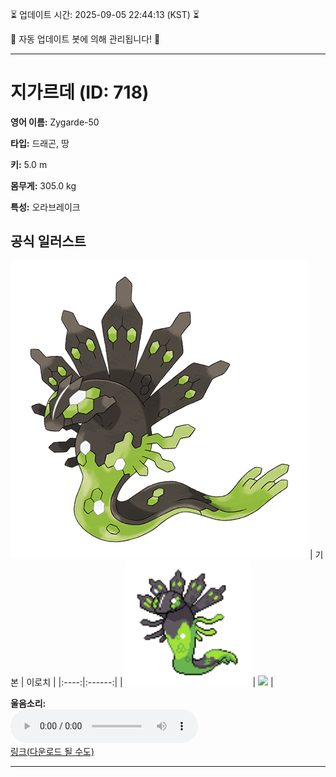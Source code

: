 
⏳ 업데이트 시간: 2025-09-05 22:44:13 (KST) ⏳

🤖 자동 업데이트 봇에 의해 관리됩니다! 🤖

---

# 지가르데 (ID: 718)
**영어 이름:** Zygarde-50

**타입:** 드래곤, 땅

**키:** 5.0 m

**몸무게:** 305.0 kg

**특성:** 오라브레이크

## 공식 일러스트
![](https://raw.githubusercontent.com/PokeAPI/sprites/master/sprites/pokemon/other/official-artwork/718.png)
| 기본 | 이로치 |
|:----:|:------:|
| <img src="https://raw.githubusercontent.com/PokeAPI/sprites/master/sprites/pokemon/718.png" width="200"> | <img src="https://raw.githubusercontent.com/PokeAPI/sprites/master/sprites/pokemon/shiny/718.png" width="200"> |

**울음소리:**<br><audio controls src="https://raw.githubusercontent.com/PokeAPI/cries/main/cries/pokemon/latest/718.ogg"></audio><br> [링크(다운로드 될 수도)](https://raw.githubusercontent.com/PokeAPI/cries/main/cries/pokemon/latest/718.ogg)


---
